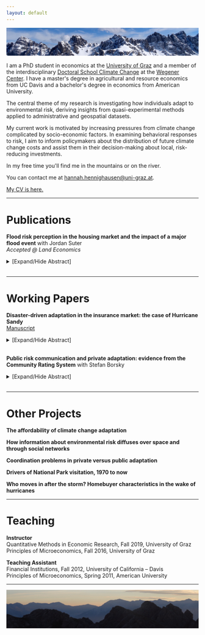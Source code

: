 ```yaml
---
layout: default
---
```

<img src="/assets/img/mountains3.jpeg" alt="AxamerLizum" />

I am a PhD student in economics at the [University of Graz](https://volkswirtschaftslehre.uni-graz.at/en/) and a member of the interdisciplinary [Doctoral School Climate Change](https://dk-climate-change.uni-graz.at/en/) at the [Wegener Center](https://wegcenter.uni-graz.at/en/). I have a master's degree in agricultural and resource economics from UC Davis and a bachelor's degree in economics from American University.

The central theme of my research is investigating how individuals adapt to environmental risk, deriving insights from quasi-experimental methods applied to administrative and geospatial datasets.

My current work is motivated by increasing pressures from climate change complicated by socio-economic factors. In examining behavioral responses to risk, I aim to inform policymakers about the distribution of future climate change costs and assist them in their decision-making about local, risk-reducing investments.

In my free time you'll find me in the mountains or on the river.

You can contact me at [hannah.hennighausen@uni-graz.at](mailto:hannah.hennighausen@uni-graz.at).

[My CV is here.](https://hannahhennighausen.github.io/CV/Hennighausen_CV.pdf)

* * *

# Publications

**Flood risk perception in the housing market and the impact of a major flood event** with Jordan Suter <br />
_Accepted @ Land Economics_ 
<details>
  <summary>[Expand/Hide Abstract]</summary>
  
The impact of flood events on flood risk perception has important implications for policy. Applying a novel dataset featuring the flooding extents from a severe event in Colorado, we disentangle inundated properties from "near-misses", defined as structures not directly flooded but located in the 100- year floodplain. Using a triple-difference hedonic framework, we show that inundated properties in the floodplain underwent a decrease in price after the flood, while "near-misses" saw a relative price increase. We speculate that inundated properties are perceived as being riskier and "near-misses" relatively less risky, suggesting the possible influence of the availability heuristic or Bayesian learning.

</details>
<br />

* * *

# Working Papers

**Disaster-driven adaptation in the insurance market: the case of Hurricane Sandy** <br />
[Manuscript](https://hannahhennighausen.github.io/Papers/SandyInsurance.pdf)
<details>
  <summary>[Expand/Hide Abstract]</summary>
  Climate change and urbanization are escalating flood risk around the globe. Understanding how people adapt to changes in their perceived flood risk helps predict future costs to flooding. Using spatial variation in flooding, I provide causal estimates of direct experience with Hurricane Sandy’s flooding on participation in the flood insurance market. Hurricane Sandy had a large impact on people’s insurance choices. Since the storm, the number of insurance policies-in-force in flooded areas has continuously increased relative to areas that were not flooded. Extensions to the main specification show that damage intensity, proximity to the flooding and having little previous knowledge about flood risk all contributed to the marked insurance growth. Simulated flooding extents of six other recent flood events give evidence that Hurricane Sandy’s insurance response was the exception and not the rule.
</details>
<br />

**Public risk communication and private adaptation: evidence from the Community Rating System** with Stefan Borsky <br />
<details>
  <summary>[Expand/Hide Abstract]</summary>
  
Will be added soon.

</details>
<br />

* * *

# Other Projects

**The affordability of climate change adaptation** <br />

**How information about environmental risk diffuses over space and through social networks** <br />

**Coordination problems in private versus public adaptation** <br />

**Drivers of National Park visitation, 1970 to now** <br />

**Who moves in after the storm? Homebuyer characteristics in the wake of hurricanes** <br />

* * *

# Teaching

**Instructor** <br />
Quantitative Methods in Economic Research, Fall 2019, University of Graz <br />
Principles of Microeconomics, Fall 2016, University of Graz

**Teaching Assistant** <br />
Financial Institutions, Fall 2012, University of California – Davis <br />
Principles of Microeconomics, Spring 2011, American University

* * *

<img src="/assets/img/mountains2.jpeg" alt="ReitherSpitze" /> 
